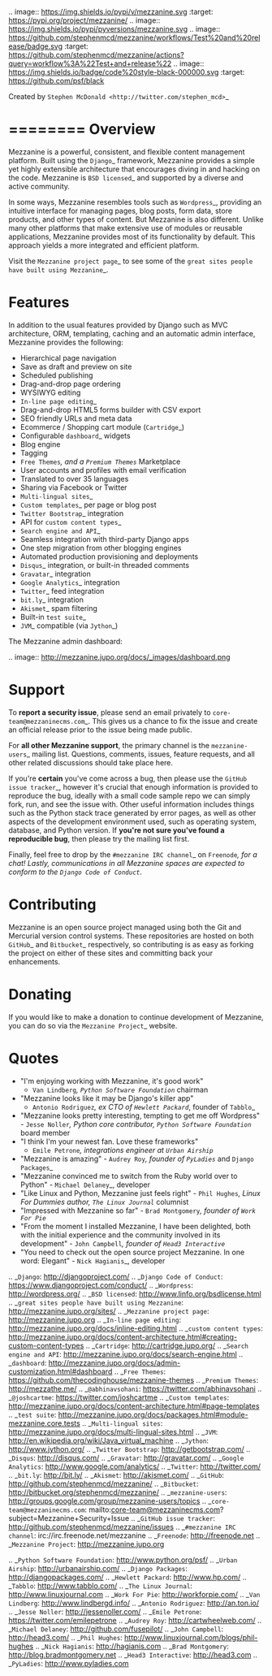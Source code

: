 .. image:: https://img.shields.io/pypi/v/mezzanine.svg
   :target: https://pypi.org/project/mezzanine/
.. image:: https://img.shields.io/pypi/pyversions/mezzanine.svg
.. image:: https://github.com/stephenmcd/mezzanine/workflows/Test%20and%20release/badge.svg
   :target: https://github.com/stephenmcd/mezzanine/actions?query=workflow%3A%22Test+and+release%22
.. image:: https://img.shields.io/badge/code%20style-black-000000.svg
   :target: https://github.com/psf/black

Created by `Stephen McDonald <http://twitter.com/stephen_mcd>`_

========
Overview
========

Mezzanine is a powerful, consistent, and flexible content management
platform. Built using the `Django`_ framework, Mezzanine provides a
simple yet highly extensible architecture that encourages diving in
and hacking on the code. Mezzanine is `BSD licensed`_ and supported by
a diverse and active community.

In some ways, Mezzanine resembles tools such as `Wordpress`_,
providing an intuitive interface for managing pages, blog posts, form
data, store products, and other types of content. But Mezzanine is
also different. Unlike many other platforms that make extensive use of
modules or reusable applications, Mezzanine provides most of its
functionality by default. This approach yields a more integrated and
efficient platform.

Visit the `Mezzanine project page`_ to see some of the `great sites
people have built using Mezzanine`_.

Features
========

In addition to the usual features provided by Django such as MVC
architecture, ORM, templating, caching and an automatic admin
interface, Mezzanine provides the following:

* Hierarchical page navigation
* Save as draft and preview on site
* Scheduled publishing
* Drag-and-drop page ordering
* WYSIWYG editing
* `In-line page editing`_
* Drag-and-drop HTML5 forms builder with CSV export
* SEO friendly URLs and meta data
* Ecommerce / Shopping cart module (`Cartridge`_)
* Configurable `dashboard`_ widgets
* Blog engine
* Tagging
* `Free Themes`_, and a `Premium Themes`_ Marketplace
* User accounts and profiles with email verification
* Translated to over 35 languages
* Sharing via Facebook or Twitter
* `Multi-lingual sites`_
* `Custom templates`_ per page or blog post
* `Twitter Bootstrap`_ integration
* API for `custom content types`_
* `Search engine and API`_
* Seamless integration with third-party Django apps
* One step migration from other blogging engines
* Automated production provisioning and deployments
* `Disqus`_ integration, or built-in threaded comments
* `Gravatar`_ integration
* `Google Analytics`_ integration
* `Twitter`_ feed integration
* `bit.ly`_ integration
* `Akismet`_ spam filtering
* Built-in `test suite`_
* `JVM`_ compatible (via `Jython`_)

The Mezzanine admin dashboard:

.. image:: http://mezzanine.jupo.org/docs/_images/dashboard.png


Support
=======

To **report a security issue**, please send an email privately to
`core-team@mezzaninecms.com`_. This gives us a chance to fix the issue
and create an official release prior to the issue being made public.

For **all other Mezzanine support**, the primary channel is the
`mezzanine-users`_ mailing list. Questions, comments, issues, feature
requests, and all other related discussions should take place here.

If you're **certain** you've come across a bug, then please use the
`GitHub issue tracker`_, however it's crucial that enough information
is provided to reproduce the bug, ideally with a small code sample repo
we can simply fork, run, and see the issue with. Other useful
information includes things such as the Python stack trace generated by
error pages, as well as other aspects of the development environment
used, such as operating system, database, and Python version. If
**you're not sure you've found a reproducible bug**, then please try
the mailing list first.

Finally, feel free to drop by the `#mezzanine IRC channel`_ on
`Freenode`_, for a chat! Lastly, communications in all Mezzanine spaces
are expected to conform to the `Django Code of Conduct`_.


Contributing
============

Mezzanine is an open source project managed using both the Git and
Mercurial version control systems. These repositories are hosted on
both `GitHub`_ and `Bitbucket`_ respectively, so contributing is as
easy as forking the project on either of these sites and committing
back your enhancements.


Donating
========

If you would like to make a donation to continue development of
Mezzanine, you can do so via the `Mezzanine Project`_ website.


Quotes
======

* "I'm enjoying working with Mezzanine, it's good work"
  - `Van Lindberg`_, `Python Software Foundation`_ chairman
* "Mezzanine looks like it may be Django's killer app"
  - `Antonio Rodriguez`_, ex CTO of `Hewlett Packard`_, founder
  of `Tabblo`_
* "Mezzanine looks pretty interesting, tempting to get me off
  Wordpress" - `Jesse Noller`_, Python core contributor,
  `Python Software Foundation`_ board member
* "I think I'm your newest fan. Love these frameworks"
  - `Emile Petrone`_, integrations engineer at `Urban Airship`_
* "Mezzanine is amazing" - `Audrey Roy`_, founder of `PyLadies`_
  and `Django Packages`_
* "Mezzanine convinced me to switch from the Ruby world over
  to Python" - `Michael Delaney`_, developer
* "Like Linux and Python, Mezzanine just feels right" - `Phil Hughes`_,
  Linux For Dummies author, `The Linux Journal`_ columnist
* "Impressed with Mezzanine so far" - `Brad Montgomery`_, founder
  of `Work For Pie`_
* "From the moment I installed Mezzanine, I have been delighted, both
  with the initial experience and the community involved in its
  development" - `John Campbell`_, founder of `Head3 Interactive`_
* "You need to check out the open source project Mezzanine. In one
  word: Elegant" - `Nick Hagianis`_, developer


.. _`Django`: http://djangoproject.com/
.. _`Django Code of Conduct`: https://www.djangoproject.com/conduct/
.. _`Wordpress`: http://wordpress.org/
.. _`BSD licensed`: http://www.linfo.org/bsdlicense.html
.. _`great sites people have built using Mezzanine`: http://mezzanine.jupo.org/sites/
.. _`Mezzanine project page`: http://mezzanine.jupo.org
.. _`In-line page editing`: http://mezzanine.jupo.org/docs/inline-editing.html
.. _`custom content types`: http://mezzanine.jupo.org/docs/content-architecture.html#creating-custom-content-types
.. _`Cartridge`: http://cartridge.jupo.org/
.. _`Search engine and API`: http://mezzanine.jupo.org/docs/search-engine.html
.. _`dashboard`: http://mezzanine.jupo.org/docs/admin-customization.html#dashboard
.. _`Free Themes`: https://github.com/thecodinghouse/mezzanine-themes
.. _`Premium Themes`: http://mezzathe.me/
.. _`@abhinavsohani`: https://twitter.com/abhinavsohani
.. _`@joshcartme`: https://twitter.com/joshcartme
.. _`Custom templates`: http://mezzanine.jupo.org/docs/content-architecture.html#page-templates
.. _`test suite`: http://mezzanine.jupo.org/docs/packages.html#module-mezzanine.core.tests
.. _`Multi-lingual sites`: http://mezzanine.jupo.org/docs/multi-lingual-sites.html
.. _`JVM`: http://en.wikipedia.org/wiki/Java_virtual_machine
.. _`Jython`: http://www.jython.org/
.. _`Twitter Bootstrap`: http://getbootstrap.com/
.. _`Disqus`: http://disqus.com/
.. _`Gravatar`: http://gravatar.com/
.. _`Google Analytics`: http://www.google.com/analytics/
.. _`Twitter`: http://twitter.com/
.. _`bit.ly`: http://bit.ly/
.. _`Akismet`: http://akismet.com/
.. _`GitHub`: http://github.com/stephenmcd/mezzanine/
.. _`Bitbucket`: http://bitbucket.org/stephenmcd/mezzanine/
.. _`mezzanine-users`: http://groups.google.com/group/mezzanine-users/topics
.. _`core-team@mezzaninecms.com`: mailto:core-team@mezzaninecms.com?subject=Mezzanine+Security+Issue
.. _`GitHub issue tracker`: http://github.com/stephenmcd/mezzanine/issues
.. _`#mezzanine IRC channel`: irc://irc.freenode.net/mezzanine
.. _`Freenode`: http://freenode.net
.. _`Mezzanine Project`: http://mezzanine.jupo.org

.. _`Python Software Foundation`: http://www.python.org/psf/
.. _`Urban Airship`: http://urbanairship.com/
.. _`Django Packages`: http://djangopackages.com/
.. _`Hewlett Packard`: http://www.hp.com/
.. _`Tabblo`: http://www.tabblo.com/
.. _`The Linux Journal`: http://www.linuxjournal.com
.. _`Work For Pie`: http://workforpie.com/
.. _`Van Lindberg`: http://www.lindbergd.info/
.. _`Antonio Rodriguez`: http://an.ton.io/
.. _`Jesse Noller`: http://jessenoller.com/
.. _`Emile Petrone`: https://twitter.com/emilepetrone
.. _`Audrey Roy`: http://cartwheelweb.com/
.. _`Michael Delaney`: http://github.com/fusepilot/
.. _`John Campbell`: http://head3.com/
.. _`Phil Hughes`: http://www.linuxjournal.com/blogs/phil-hughes
.. _`Nick Hagianis`: http://hagianis.com
.. _`Brad Montgomery`: http://blog.bradmontgomery.net
.. _`Head3 Interactive`: http://head3.com
.. _`PyLadies`: http://www.pyladies.com
